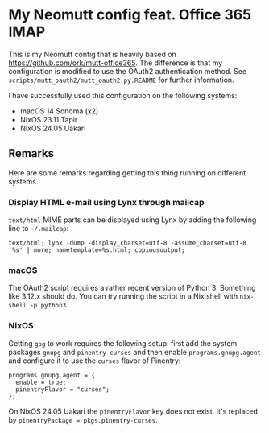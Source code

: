 # My Neomutt config feat. Office 365 IMAP

This is my Neomutt config that is heavily based on https://github.com/ork/mutt-office365. The difference is that my configuration is modified to use the OAuth2 authentication method. See `scripts/mutt_oauth2/mutt_oauth2.py.README` for further information.

I have successfully used this configuration on the following systems:

- macOS 14 Sonoma (x2)
- NixOS 23.11 Tapir
- NixOS 24.05 Uakari

## Remarks

Here are some remarks regarding getting this thing running on different systems.

### Display HTML e-mail using Lynx through mailcap

`text/html` MIME parts can be displayed using Lynx by adding the following line to `~/.mailcap`:

```
text/html; lynx -dump -display_charset=utf-8 -assume_charset=utf-8 '%s' | more; nametemplate=%s.html; copiousoutput;
```

### macOS

The OAuth2 script requires a rather recent version of Python 3. Something like 3.12.x should do. You can try running the script in a Nix shell with `nix-shell -p python3`.

### NixOS

Getting `gpg` to work requires the following setup: first add the system packages `gnupg` and `pinentry-curses` and then enable `programs.gnupg.agent` and configure it to use the `curses` flavor of Pinentry:

```
programs.gnupg.agent = {
  enable = true;
  pinentryFlavor = "curses";
};
```

On NixOS 24.05 Uakari the `pinentryFlavor` key does not exist. It's replaced by `pinentryPackage = pkgs.pinentry-curses`.

